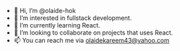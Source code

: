 - 👋 Hi, I’m @olaide-hok
- 👀 I’m interested in fullstack development.
- 🌱 I’m currently learning React.
- 💞️ I’m looking to collaborate on projects that uses React.
- 📫 You can reach me via olaidekareem43@yahoo.com

<!---
olaide-hok/olaide-hok is a ✨ special ✨ repository because its `README.md` (this file) appears on your GitHub profile.
You can click the Preview link to take a look at your changes.
--->
